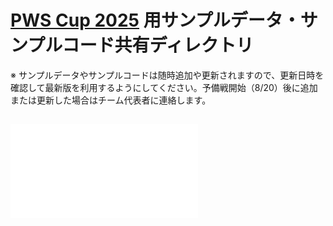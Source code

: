 # [PWS Cup 2025](https://www.iwsec.org/pws/2025/cup25.html) 用サンプルデータ・サンプルコード共有ディレクトリ
※ サンプルデータやサンプルコードは随時追加や更新されますので、更新日時を確認して最新版を利用するようにしてください。予備戦開始（8/20）後に追加または更新した場合はチーム代表者に連絡します。
## ![PWS Cup 2025 の基本的な流れ](PWSCUP2025flow.pdf)
